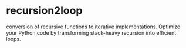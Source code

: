 # recursion2loop
 conversion of recursive functions to iterative implementations. Optimize your Python code by transforming stack-heavy recursion into efficient loops.
